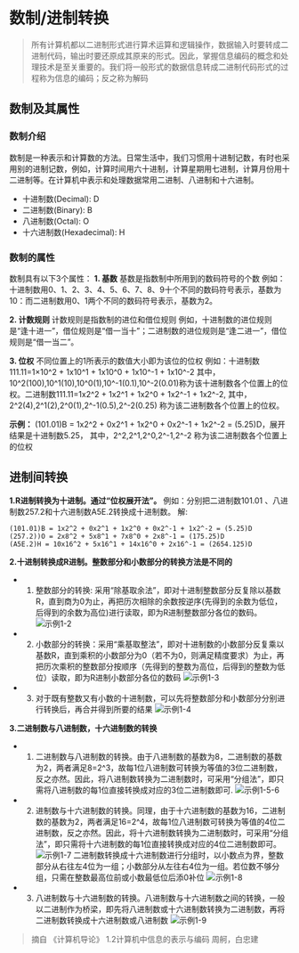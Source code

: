 # 数制/进制转换

> 所有计算机都以二进制形式进行算术运算和逻辑操作，数据输入时要转成二进制代码，输出时要还原成其原来的形式。因此，掌握信息编码的概念和处理技术是至关重要的。我们将一般形式的数据信息转成二进制代码形式的过程称为信息的编码；反之称为解码

## 数制及其属性

### 数制介绍

数制是一种表示和计算数的方法。日常生活中，我们习惯用十进制记数，有时也采用别的进制记数，例如，计算时间用六十进制，计算星期用七进制，计算月份用十二进制等。在计算机中表示和处理数据常用二进制、八进制和十六进制。

* 十进制数(Decimal): D
* 二进制数(Binary): B
* 八进制数(Octal): O
* 十六进制数(Hexadecimal): H

### 数制的属性

数制具有以下3个属性：
**1. 基数**
基数是指数制中所用到的数码符号的个数
例如：十进制数用0、1、2、3、4、5、6、7、8、9十个不同的数码符号表示，基数为10：而二进制数用0、1两个不同的数码符号表示，基数为2。

**2. 计数规则**
计数规则是指数制的进位和借位规则
例如，十进制数的进位规则是“逢十进一”，借位规则是“借一当十”；二进制数的进位规则是“逢二进一”，借位规则是“借一当二”。

**3. 位权**
不同位置上的1所表示的数值大小即为该位的位权
例如：十进制数 111.11=1×10^2 + 1x10^1 + 1x10^0 + 1x10^-1 + 1x10^-2 其中，10^2(100),10^1(10),10^0(1),10^-1(0.1),10^-2(0.01)称为该十进制数各个位置上的位权。二进制数111.11=1x2^2 + 1x2^1 + 1x2^0 + 1x2^-1 + 1x2^-2, 其中，2^2(4),2^1(2),2^0(1),2^-1(0.5),2^-2(0.25) 称为该二进制数各个位置上的位权。

**示例：**
(101.01)B = 1x2^2 + 0x2^1 + 1x2^0 + 0x2^-1 + 1x2^-2 = (5.25)D，展开结果是十进制数5.25， 其中，2^2,2^1,2^0,2^-1,2^-2 称为该二进制数各个位置上的位权

## 进制间转换

**1.R进制转换为十进制。通过“位权展开法”。**
例如：分别把二进制数101.01 、八进制数257.2和十六进制数A5E.2转换成十进制数。
解:

```shell
(101.01)B = 1x2^2 + 0x2^1 + 1x2^0 + 0x2^-1 + 1x2^-2 = (5.25)D
(257.2))O = 2x8^2 + 5x8^1 + 7x8^0 + 2x8^-1 = (175.25)D
(A5E.2)H = 10x16^2 + 5x16^1 + 14x16^0 + 2x16^-1 = (2654.125)D
```

**2.十进制转换成R进制。整数部分和小数部分的转换方法是不同的**

* 1)   整数部分的转换: 采用“除基取余法”，即对十进制整数部分反复除以基数R，直到商为0为止，再把历次相除的余数按逆序(先得到的余数为低位，后得到的余数为高位)进行读取，即为R进制整数部分各位的数码。
![示例1-2](http://118.126.116.71/blogimgs/%E8%AE%A1%E7%AE%97%E6%9C%BA%E7%BB%84%E6%88%90%E5%8E%9F%E7%90%86/%E8%BF%9B%E5%88%B6%E8%BD%AC%E6%8D%A2%E4%BE%8B1-2.png)

* 2)   小数部分的转换：采用“乘基取整法”，即对十进制数的小数部分反复乘以基数R，直到乘积的小数部分为0（若不为0，则满足精度要求）为止，再把历次乘积的整数部分按顺序（先得到的整数为高位，后得到的整数为低位）读取，即为R进制小数部分各位的数码
![示例1-3](http://118.126.116.71/blogimgs/%E8%AE%A1%E7%AE%97%E6%9C%BA%E7%BB%84%E6%88%90%E5%8E%9F%E7%90%86/%E8%BF%9B%E5%88%B6%E8%BD%AC%E6%8D%A2%E4%BE%8B1-3.png)
* 3) 对于既有整数又有小数的十进制数，可以先将整数部分和小数部分分别进行转换后，再合并得到所要的结果
![示例1-4](http://118.126.116.71/blogimgs/%E8%AE%A1%E7%AE%97%E6%9C%BA%E7%BB%84%E6%88%90%E5%8E%9F%E7%90%86/%E8%BF%9B%E5%88%B6%E8%BD%AC%E6%8D%A2%E4%BE%8B1-4.png)

**3.二进制数与八进制数，十六进制数的转换**

* 1) 二进制数与八进制数的转换。由于八进制数的基数为8，二进制数的基数为2，两者满足8=2^3，故每1位八进制数可转换为等值的3位二进制数，反之亦然。因此，将八进制数转换为二进制数时，可采用“分组法”，即只需将八进制数的每1位直接转换成对应的3位二进制数即可.
![示例1-5-6](http://118.126.116.71/blogimgs/%E8%AE%A1%E7%AE%97%E6%9C%BA%E7%BB%84%E6%88%90%E5%8E%9F%E7%90%86/%E8%BF%9B%E5%88%B6%E8%BD%AC%E6%8D%A2%E4%BE%8B1-5-6.png)

* 2) 进制数与十六进制数的转换。同理，由于十六进制数的基数为16，二进制数的基数为2，两者满足16=2^4，故每1位八进制数可转换为等值的4位二进制数，反之亦然。因此，将十六进制数转换为二进制数时，可采用“分组法”，即只需将十六进制数的每1位直接转换成对应的4位二进制数即可。
![示例1-7](http://118.126.116.71/blogimgs/%E8%AE%A1%E7%AE%97%E6%9C%BA%E7%BB%84%E6%88%90%E5%8E%9F%E7%90%86/%E8%BF%9B%E5%88%B6%E8%BD%AC%E6%8D%A2%E4%BE%8B1-7.png)
二进制数转换成十六进制数进行分组时，以小数点为界，整数部分从右往左4位为一组；小数部分从左往右4位为一组。若位数不够分组，只需在整数最高位前或小数最低位后添0补位
![示例1-8](http://118.126.116.71/blogimgs/%E8%AE%A1%E7%AE%97%E6%9C%BA%E7%BB%84%E6%88%90%E5%8E%9F%E7%90%86/%E8%BF%9B%E5%88%B6%E8%BD%AC%E6%8D%A2%E4%BE%8B1-8.png)

* 3) 八进制数与十六进制数的转换。八进制数与十六进制数之间的转换，一般以二进制作为桥梁，即先将八进制数或十六进制数转换为二进制数，再将二进制数转换成十六进制数或八进制数
![示例1-9](http://118.126.116.71/blogimgs/%E8%AE%A1%E7%AE%97%E6%9C%BA%E7%BB%84%E6%88%90%E5%8E%9F%E7%90%86/%E8%BF%9B%E5%88%B6%E8%BD%AC%E6%8D%A2%E4%BE%8B1-9.png)



>摘自 《计算机导论》 1.2计算机中信息的表示与编码 周舸，白忠建